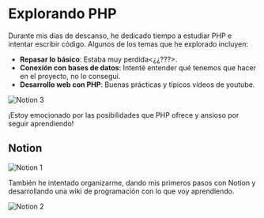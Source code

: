 # Explorando PHP

Durante mis días de descanso, he dedicado tiempo a estudiar PHP e intentar escribir código. Algunos de los temas que he explorado incluyen:

- **Repasar lo básico**: Estaba muy perdida<¿¿???>.
- **Conexión con bases de datos**: Intenté entender qué tenemos que hacer en el proyecto, no lo conseguí.
- **Desarrollo web con PHP**: Buenas prácticas y típicos vídeos de youtube.

![Notion 3](notion3.png)



¡Estoy emocionado por las posibilidades que PHP ofrece y ansioso por seguir aprendiendo!

## Notion

![Notion 1](notion1.png)

También he intentado organizarme, dando mis primeros pasos con Notion y desarrollando una wiki de programación con lo que voy aprendiendo.


![Notion 2](notion2.png)

